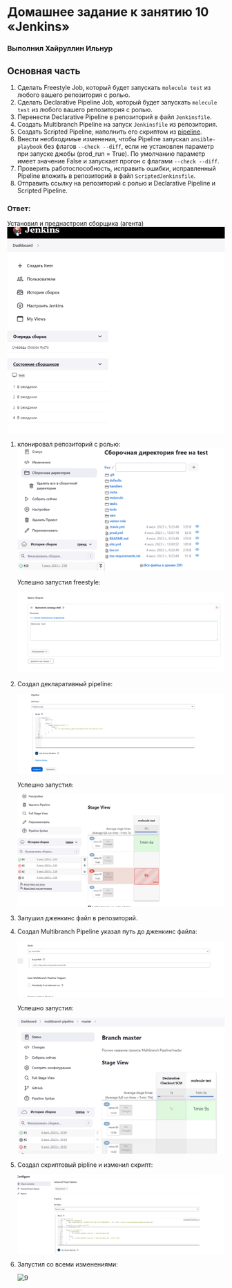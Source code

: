 # Домашнее задание к занятию 10 «Jenkins»

### Выполнил Хайруллин Ильнур

## Основная часть

1. Сделать Freestyle Job, который будет запускать `molecule test` из любого вашего репозитория с ролью.
2. Сделать Declarative Pipeline Job, который будет запускать `molecule test` из любого вашего репозитория с ролью.
3. Перенести Declarative Pipeline в репозиторий в файл `Jenkinsfile`.
4. Создать Multibranch Pipeline на запуск `Jenkinsfile` из репозитория.
5. Создать Scripted Pipeline, наполнить его скриптом из [pipeline](./pipeline).
6. Внести необходимые изменения, чтобы Pipeline запускал `ansible-playbook` без флагов `--check --diff`, если не установлен параметр при запуске джобы (prod_run = True). По умолчанию параметр имеет значение False и запускает прогон с флагами `--check --diff`.
7. Проверить работоспособность, исправить ошибки, исправленный Pipeline вложить в репозиторий в файл `ScriptedJenkinsfile`.
8. Отправить ссылку на репозиторий с ролью и Declarative Pipeline и Scripted Pipeline.


### Ответ:

Установил и преднастроил сборщика (агента)
![1](img/1.png)

1. клонировал репозиторий с ролью:
    ![2](img/2.png)

    Успешно запустил freestyle:

    ![3](img/3.png)

2. Создал декларативный pipeline:
   
   ![4](img/4.png)

    Успешно запустил:

    ![5](img/5.png)

3. Запушил дженкинс файл в репозиторий.
4. Создал Multibranch Pipeline указал путь до дженкинс файла:

    ![6](img/6.png)
   
   Успешно запустил:

   ![7](img/7.png)

5. Создал скриптовый pipline и изменил скрипт:

   ![8](img/8.png)

6. Запустил со всеми изменениями:

   ![9](img/9.png)